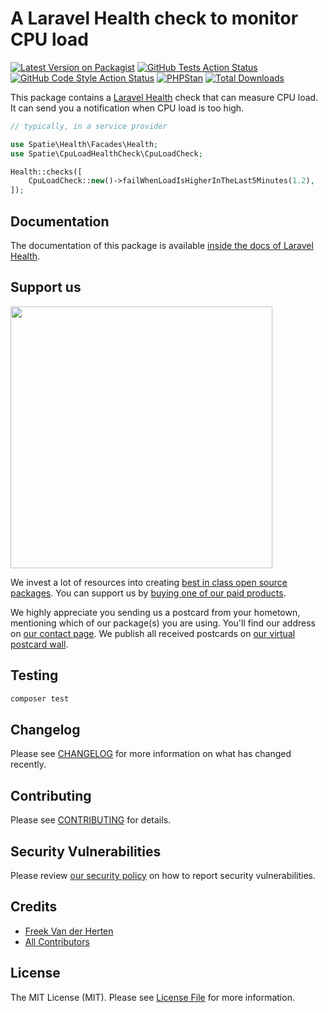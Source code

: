 # A Laravel Health check to monitor CPU load

[![Latest Version on Packagist](https://img.shields.io/packagist/v/spatie/cpu-load-health-check.svg?style=flat-square)](https://packagist.org/packages/spatie/cpu-load-health-check)
[![GitHub Tests Action Status](https://img.shields.io/github/workflow/status/spatie/cpu-load-health-check/run-tests?label=tests)](https://github.com/spatie/cpu-load-health-check/actions?query=workflow%3Arun-tests+branch%3Amain)
[![GitHub Code Style Action Status](https://img.shields.io/github/workflow/status/spatie/cpu-load-health-check/Check%20&%20fix%20styling?label=code%20style)](https://github.com/spatie/cpu-load-health-check/actions?query=workflow%3A"Check+%26+fix+styling"+branch%3Amain)
[![PHPStan](https://github.com/spatie/cpu-load-health-check/actions/workflows/phpstan.yml/badge.svg)](https://github.com/spatie/cpu-load-health-check/actions/workflows/phpstan.yml)
[![Total Downloads](https://img.shields.io/packagist/dt/spatie/cpu-load-health-check.svg?style=flat-square)](https://packagist.org/packages/spatie/cpu-load-health-check)

This package contains a [Laravel Health](https://spatie.be/docs/laravel-health) check that can measure CPU load. It can send you a notification when CPU load is too high.

```php
// typically, in a service provider

use Spatie\Health\Facades\Health;
use Spatie\CpuLoadHealthCheck\CpuLoadCheck;

Health::checks([
    CpuLoadCheck::new()->failWhenLoadIsHigherInTheLast5Minutes(1.2),
]);
```

## Documentation

The documentation of this package is available [inside the docs of Laravel Health](https://spatie.be/docs/laravel-health/v1/available-checks/cpu-load).

## Support us

[<img src="https://github-ads.s3.eu-central-1.amazonaws.com/cpu-load-health-check.jpg?t=1" width="419px" />](https://spatie.be/github-ad-click/cpu-load-health-check)

We invest a lot of resources into creating [best in class open source packages](https://spatie.be/open-source). You can support us by [buying one of our paid products](https://spatie.be/open-source/support-us).

We highly appreciate you sending us a postcard from your hometown, mentioning which of our package(s) you are using. You'll find our address on [our contact page](https://spatie.be/about-us). We publish all received postcards on [our virtual postcard wall](https://spatie.be/open-source/postcards).

## Testing

```bash
composer test
```

## Changelog

Please see [CHANGELOG](CHANGELOG.md) for more information on what has changed recently.

## Contributing

Please see [CONTRIBUTING](https://github.com/spatie/.github/blob/main/CONTRIBUTING.md) for details.

## Security Vulnerabilities

Please review [our security policy](../../security/policy) on how to report security vulnerabilities.

## Credits

- [Freek Van der Herten](https://github.com/freekmurze)
- [All Contributors](../../contributors)

## License

The MIT License (MIT). Please see [License File](LICENSE.md) for more information.
